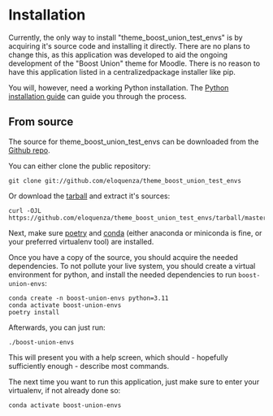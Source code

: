 # Installation

Currently, the only way to install "theme_boost_union_test_envs" is by acquiring it's source code and installing it directly.
There are no plans to change this, as this application was developed to aid the ongoing development of the "Boost Union" theme for Moodle.
There is no reason to have this application listed in a centralizedpackage installer like pip.

You will, however, need a working Python installation.
The [Python installation guide][] can guide you through the process.

## From source

The source for theme_boost_union_test_envs can be downloaded from
the [Github repo][].

You can either clone the public repository:

```shell
git clone git://github.com/eloquenza/theme_boost_union_test_envs
```

Or download the [tarball][] and extract it's sources:

```shell
curl -OJL https://github.com/eloquenza/theme_boost_union_test_envs/tarball/master
```

Next, make sure [poetry](https://python-poetry.org/docs/) and [conda](https://docs.conda.io/projects/miniconda/en/latest/) (either anaconda or miniconda is fine, or your preferred virtualenv tool) are installed.

Once you have a copy of the source, you should acquire the needed dependencies.
To not pollute your live system, you should create a virtual environment for python, and install the needed dependencies to run `boost-union-envs`:

```shell
conda create -n boost-union-envs python=3.11
conda activate boost-union-envs
poetry install
```

Afterwards, you can just run:

```shell
./boost-union-envs
```

This will present you with a help screen, which should - hopefully sufficiently enough - describe most commands.

The next time you want to run this application, just make sure to enter your virtualenv, if not already done so:

```shell
conda activate boost-union-envs
```


  [Python installation guide]: http://docs.python-guide.org/en/latest/starting/installation/
  [Github repo]: https://github.com/eloquenza/theme_boost_union_test_envs
  [tarball]: https://github.com/eloquenza/theme_boost_union_test_envs/tarball/master
